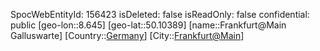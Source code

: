 ﻿---
location: [50.10389,8.645]
type: Station
tags:
- geo/Station

---
SpocWebEntityId: 156423
isDeleted: false
isReadOnly: false
confidential: public
[geo-lon::8.645]
[geo-lat::50.10389]
[name::Frankfurt@Main Galluswarte]
[Country::[Germany](geo/Continent/Europe/Germany.md)]
[City::[Frankfurt@Main](geo/Continent/Europe/Germany/Hessen/Frankfurt@Main.md)]

